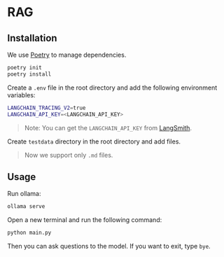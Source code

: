 # RAG

## Installation

We use [Poetry](https://python-poetry.org/) to manage dependencies.

```bash
poetry init
poetry install
```

Create a `.env` file in the root directory and add the following environment variables:

```bash
LANGCHAIN_TRACING_V2=true
LANGCHAIN_API_KEY=<LANGCHAIN_API_KEY>
```

> Note: You can get the `LANGCHAIN_API_KEY` from [LangSmith](https://www.langchain.com/langsmith).


Create `testdata` directory in the root directory and add files.

> Now we support only `.md` files.

## Usage

Run ollama:
```bash
ollama serve
```

Open a new terminal and run the following command:
```bash
python main.py
```

Then you can ask questions to the model.
If you want to exit, type `bye`.
